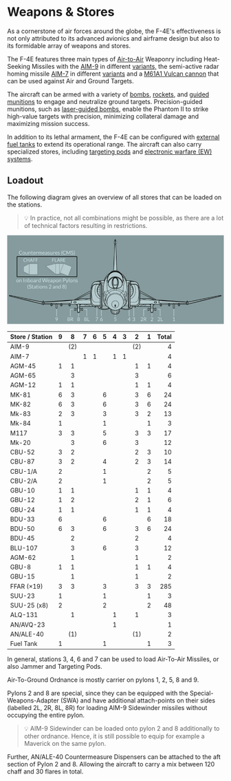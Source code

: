 # Weapons & Stores

As a cornerstone of air forces around the globe, the F-4E's effectiveness is not
only attributed to its advanced avionics and airframe design but also to its
formidable array of weapons and stores.

The F-4E features three main types of [Air-to-Air](./air_to_air/overview.md)
Weaponry including Heat-Seeking Missiles with the [AIM-9](./air_to_air/aim_9.md)
in different [variants,](./air_to_air/aim_9.md#variants) the semi-active radar
homing missile [AIM-7](./air_to_air/aim_7.md) in different
[variants](./air_to_air/aim_7.md#variants) and a
[M61A1 Vulcan cannon](./guns.md#internal-cannon-m61a1-vulcan) that can be used
against Air and Ground Targets.

The aircraft can be armed with a variety of
[bombs](./air_to_ground/bombs/overview.md),
[rockets](./air_to_ground/rockets.md), and
[guided munitions](./air_to_ground/missiles/overview.md) to engage and
neutralize ground targets. Precision-guided munitions, such as
[laser-guided bombs](./air_to_ground/bombs/laser_guided_bombs.md), enable the
Phantom II to strike high-value targets with precision, minimizing collateral
damage and maximizing mission success.

In addition to its lethal armament, the F-4E can be configured with
[external fuel tanks](./tanks.md) to extend its operational range. The aircraft
can also carry specialized stores, including
[targeting pods](./pods.md#anavq-23-pave-spike) and
[electronic warfare (EW) systems](./pods.md#alq-131-ecm-pod).

## Loadout

The following diagram gives an overview of all stores that can be loaded on the
stations.

> 💡 In practice, not all combinations might be possible, as there are a lot of
> technical factors resulting in restrictions.

![Station Overview](../img/stations.jpg)

| Store / Station |  9  |  8  |  7  |  6  |  5  |  4  |  3  |  2  |  1  | Total |
| --------------- | :-: | :-: | :-: | :-: | :-: | :-: | :-: | :-: | :-: | ----: |
| AIM-9           |     | (2) |     |     |     |     |     | (2) |     |     4 |
| AIM-7           |     |     |  1  |  1  |     |  1  |  1  |     |     |     4 |
| AGM-45          |  1  |  1  |     |     |     |     |     |  1  |  1  |     4 |
| AGM-65          |     |  3  |     |     |     |     |     |  3  |     |     6 |
| AGM-12          |  1  |  1  |     |     |     |     |     |  1  |  1  |     4 |
| MK-81           |  6  |  3  |     |     |  6  |     |     |  3  |  6  |    24 |
| MK-82           |  6  |  3  |     |     |  6  |     |     |  3  |  6  |    24 |
| Mk-83           |  2  |  3  |     |     |  3  |     |     |  3  |  2  |    13 |
| Mk-84           |  1  |     |     |     |  1  |     |     |     |  1  |     3 |
| M117            |  3  |  3  |     |     |  5  |     |     |  3  |  3  |    17 |
| Mk-20           |     |  3  |     |     |  6  |     |     |  3  |     |    12 |
| CBU-52          |  3  |  2  |     |     |     |     |     |  2  |  3  |    10 |
| CBU-87          |  3  |  2  |     |     |  4  |     |     |  2  |  3  |    14 |
| CBU-1/A         |  2  |     |     |     |  1  |     |     |     |  2  |     5 |
| CBU-2/A         |  2  |     |     |     |  1  |     |     |     |  2  |     5 |
| GBU-10          |  1  |  1  |     |     |     |     |     |  1  |  1  |     4 |
| GBU-12          |  1  |  2  |     |     |     |     |     |  2  |  1  |     6 |
| GBU-24          |  1  |  1  |     |     |     |     |     |  1  |  1  |     4 |
| BDU-33          |  6  |     |     |     |  6  |     |     |     |  6  |    18 |
| BDU-50          |  6  |  3  |     |     |  6  |     |     |  3  |  6  |    24 |
| BDU-45          |     |  2  |     |     |     |     |     |  2  |     |     4 |
| BLU-107         |     |  3  |     |     |  6  |     |     |  3  |     |    12 |
| AGM-62          |     |  1  |     |     |     |     |     |  1  |     |     2 |
| GBU-8           |  1  |  1  |     |     |     |     |     |  1  |  1  |     4 |
| GBU-15          |     |  1  |     |     |     |     |     |  1  |     |     2 |
| FFAR (×19)      |  3  |  3  |     |     |  3  |     |     |  3  |  3  |   285 |
| SUU-23          |  1  |     |     |     |  1  |     |     |     |  1  |     3 |
| SUU-25 (x8)     |  2  |     |     |     |  2  |     |     |     |  2  |    48 |
| ALQ-131         |     |  1  |     |     |     |  1  |     |  1  |     |     3 |
| AN/AVQ-23       |     |     |     |     |     |  1  |     |     |     |     1 |
| AN/ALE-40       |     | (1) |     |     |     |     |     | (1) |     |     2 |
| Fuel Tank       |  1  |     |     |     |  1  |     |     |     |  1  |     3 |

In general, stations 3, 4, 6 and 7 can be used to load Air-To-Air Missiles, or
also Jammer and Targeting Pods.

Air-To-Ground Ordnance is mostly carrier on pylons 1, 2, 5, 8 and 9.

Pylons 2 and 8 are special, since they can be equipped with the
Special-Weapons-Adapter (SWA) and have additional attach-points on their sides
(labelled 2L, 2R, 8L, 8R) for loading AIM-9 Sidewinder missiles without
occupying the entire pylon.

> 💡 AIM-9 Sidewinder can be loaded onto pylon 2 and 8 additionally to other
> ordnance. Hence, it is still possible to equip for example a Maverick on the
> same pylon.

Further, AN/ALE-40 Countermeasure Dispensers can be attached to the aft section
of Pylon 2 and 8. Allowing the aircraft to carry a mix between 120 chaff and 30
flares in total.
